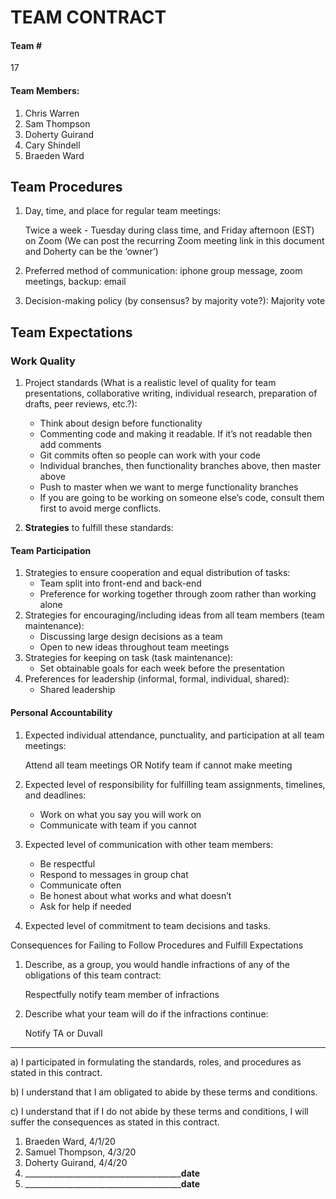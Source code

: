 # TEAM CONTRACT 
#### Team \#
17

#### Team Members: 
1) Chris Warren 
2) Sam Thompson
3) Doherty Guirand
4) Cary Shindell
5) Braeden Ward

## Team Procedures 
1. Day, time, and place for regular team meetings:  

    Twice a week - Tuesday during class time, and Friday afternoon (EST)  on Zoom (We can post the recurring Zoom meeting link in this document and Doherty can be the ‘owner’)
2. Preferred method of communication: 
    iphone group message, zoom meetings, backup: email 

3. Decision-making policy (by consensus? by majority vote?): 
    Majority vote
## Team Expectations 
### Work Quality 
1. Project standards (What is a realistic level of quality for team presentations, collaborative writing, individual research, preparation of drafts, peer reviews, etc.?):

    - Think about design before functionality
    - Commenting code and making it readable. If it’s not readable then add comments 
    - Git commits often so people can work with your code
    - Individual branches, then functionality branches above, then master above
    - Push to master when we want to merge functionality branches
    - If you are going to be working on someone else’s code, consult them first to avoid merge conflicts. 

2. __Strategies__ to fulfill these standards: 

#### Team Participation

1. Strategies to ensure cooperation and equal distribution of tasks:
    - Team split into front-end and back-end 
    - Preference for working together through zoom rather than working alone
2.  Strategies for encouraging/including ideas from all team members (team maintenance): 
    - Discussing large design decisions as a team
    - Open to new ideas throughout team meetings
3. Strategies for keeping on task (task maintenance): 
    - Set obtainable goals for each week before the presentation 
4. Preferences for leadership (informal, formal, individual, shared):  
    - Shared leadership
    
#### Personal Accountability 
1. Expected individual attendance, punctuality, and participation at all team meetings: 
    
    Attend all team meetings OR Notify team if cannot make meeting
2. Expected level of responsibility for fulfilling team assignments, timelines, and deadlines: 

    - Work on what you say you will work on 
    - Communicate with team if you cannot
3. Expected level of communication with other team members: 
    - Be respectful
    - Respond to messages in group chat 
    - Communicate often
    - Be honest about what works and what doesn’t 
    - Ask for help if needed

4. Expected level of commitment to team decisions and tasks. 



Consequences for Failing to Follow Procedures and Fulfill Expectations 
1. Describe, as a group, you would handle infractions of any of the obligations of this team contract: 

    Respectfully notify team member of infractions
2. Describe what your team will do if the infractions continue:

    Notify TA or Duvall 

*************************************************************************** 
a) I participated in formulating the standards, roles, and procedures as stated in this contract. 

b) I understand that I am obligated to abide by these terms and conditions. 

c) I understand that if I do not abide by these terms and conditions, I will suffer the 
consequences as stated in this contract. 
1) Braeden Ward, 4/1/20
2) Samuel Thompson, 4/3/20
3) Doherty Guirand, 4/4/20
4) ___________________________________________________date____________
5) ___________________________________________________date____________

